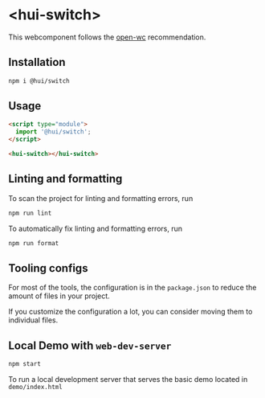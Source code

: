 # \<hui-switch>

This webcomponent follows the [open-wc](https://github.com/open-wc/open-wc) recommendation.

## Installation

```bash
npm i @hui/switch
```

## Usage

```html
<script type="module">
  import '@hui/switch';
</script>

<hui-switch></hui-switch>
```

## Linting and formatting

To scan the project for linting and formatting errors, run

```bash
npm run lint
```

To automatically fix linting and formatting errors, run

```bash
npm run format
```

## Tooling configs

For most of the tools, the configuration is in the `package.json` to reduce the amount of files in your project.

If you customize the configuration a lot, you can consider moving them to individual files.

## Local Demo with `web-dev-server`

```bash
npm start
```

To run a local development server that serves the basic demo located in `demo/index.html`
